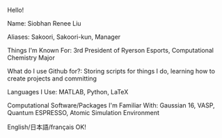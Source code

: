 Hello!

Name: Siobhan Renee Liu 

Aliases: Sakoori, Sakoori-kun, Manager 

Things I'm Known For: 3rd President of Ryerson Esports, Computational Chemistry Major

What do I use Github for?: Storing scripts for things I do, learning how to create projects and committing

Languages I Use: MATLAB, Python, LaTeX

Computational Software/Packages I'm Familiar With: Gaussian 16, VASP, Quantum ESPRESSO, Atomic Simulation Environment

English/日本語/français OK!
